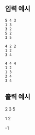 ## 입력 예시
```
5 4 3
1 3
3 2
5 2
3 5
```

````
4 2 2
1 2
3 4
````
````
4 4 4
1 2
1 3
2 4
3 4
````

## 출력 예시
2
3
5

1
2

-1

